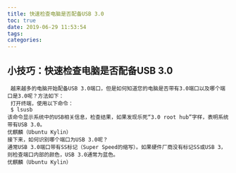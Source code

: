 ```yaml
---
title: 快速检查电脑是否配备USB 3.0
toc: true
date: 2019-06-29 11:53:54
tags:
categories:
---
```






## 小技巧：快速检查电脑是否配备USB 3.0
     越来越多的电脑开始配备USB 3.0端口，但是如何知道您的电脑是否带有3.0端口以及哪个端口是3.0呢？方法如下：
     打开终端，使用以下命令：
     $ lsusb
    该命令显示系统中的USB相关信息，检查结果，如果发现乐死“3.0 root hub”字样，表明系统带有USB 3.0。
    优麒麟（Ubuntu Kylin）
    接下来，如何识别哪个端口为USB 3.0呢？
    通常USB 3.0端口带有SS标记（Super Speed的缩写）。如果硬件厂商没有标记SS或USB 3，则检查端口内部的颜色，USB 3.0通常为蓝色。
    优麒麟（Ubuntu Kylin）
